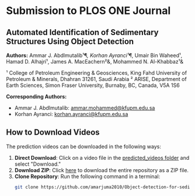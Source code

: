 # Submission to PLOS ONE Journal
## Automated Identification of Sedimentary Structures Using Object Detection

**Authors:**
Ammar J. Abdlmutalib¹¶*, Korhan Ayranci¹¶*, Umair Bin Waheed¹, Hamad D. Alhajri¹, James A. MacEachern²&, Mohammed N. Al-Khabbaz¹&

¹ College of Petroleum Engineering & Geosciences, King Fahd University of Petroleum & Minerals, Dhahran 31261, Saudi Arabia
² ARISE, Department of Earth Sciences, Simon Fraser University, Burnaby, BC, Canada, V5A 1S6

**Corresponding Authors:**
- Ammar J. Abdlmutalib: [ammar.mohammed@kfupm.edu.sa](mailto:ammar.mohammed@kfupm.edu.sa)
- Korhan Ayranci: [korhan.ayranci@kfupm.edu.sa](mailto:korhan.ayranci@kfupm.edu.sa)
## How to Download Videos
The prediction videos can be downloaded in the following ways:
1. **Direct Download**: Click on a video file in the [predicted_videos folder](https://github.com/amarjuma2010/Object-detection-for-sedimentary-structures/tree/main/predicted_videos) and select "Download."
2. **Download ZIP**: Click [here](https://github.com/amarjuma2010/Object-detection-for-sedimentary-structures/archive/refs/heads/main.zip) to download the entire repository as a ZIP file.
3. **Clone Repository**: Run the following command in a terminal:
   ```bash
   git clone https://github.com/amarjuma2010/Object-detection-for-sedimentary-structures.git

